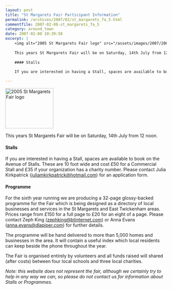 ```yaml
---
layout: post
title: "St Margarets Fair Participant Information"
permalink: /archives/2007/02/st_margarets_fa_5.html
commentfile: 2007-02-08-st_margarets_fa_5
category: around_town
date: 2007-02-08 10:39:58
excerpt: |
    <img alt="2005 St Margarets Fair logo" src="/assets/images/2007/2005St_Margarets_Fair-thumb.jpg" width="150" height="126" class="right"/>
    
    This years St Margarets Fair will be on Saturday, 14th July from 12 noon.
    
    #### Stalls
    
    If you are interested in having a Stall, spaces are available to book on the Avenue of Stalls.  These are 10 foot wide and cost £50 for a Commercial Stall and £35 if your organization has a charity number.  Please contact Julia Kirkpatrick ("juliamkirkpatrick@hotmail.com":mailto:juliamkirkpatrick@hotmail.com) for an application form.

---
```


<img alt="2005 St Margarets Fair logo" src="/assets/images/2007/2005St_Margarets_Fair-thumb.jpg" width="150" height="126" class="right"/>

This years St Margarets Fair will be on Saturday, 14th July from 12 noon.

#### Stalls

If you are interested in having a Stall, spaces are available to book on the Avenue of Stalls. These are 10 foot wide and cost £50 for a Commercial Stall and £35 if your organization has a charity number. Please contact Julia Kirkpatrick ([juliamkirkpatrick@hotmail.com](mailto:juliamkirkpatrick@hotmail.com)) for an application form.

#### Programme

For the sixth year running we are producing a 32-page glossy-backed programme for the Fair which is being designed as a directory of local businesses and services in the St Margarets and East Twickenham areas. Prices range from £150 for a full page to £20 for an eight of a page. Please contact Zeph King ([zephking@btinternet.com](mailto:zephking@btinternet.com)) or Anna Evans ([anna.evans@dlapiper.com](mailto:anna.evans@dlapiper.com)) for further details.

The programme will be hand delivered to more than 5,000 homes and businesses in the area. It will contain a useful index which local residents can keep beside the phone throughout the year.

The Fair is organised entirely by volunteers and all funds raised will
shared (after costs) between four local schools and three local charities.

*Note: this website does not represent the fair, although we certainly try to help in any way we can, so please do not contact us for information about Stalls or Programmes.*
